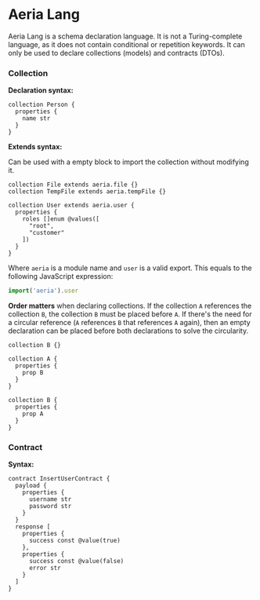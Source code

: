 # Aeria Lang

Aeria Lang is a schema declaration language. It is not a Turing-complete language, as it does not contain conditional or repetition keywords. It can only be used to declare collections (models) and contracts (DTOs).

### Collection

**Declaration syntax:**

```aeria
collection Person {
  properties {
    name str
  }
}
```

**Extends syntax:**

Can be used with a empty block to import the collection without modifying it.

```aeria
collection File extends aeria.file {}
collection TempFile extends aeria.tempFile {}

collection User extends aeria.user {
  properties {
    roles []enum @values([
      "root",
      "customer"
    ])
  }
}
```

Where `aeria` is a module name and `user` is a valid export. This equals to the following JavaScript expression:

```typescript
import('aeria').user
```

**Order matters** when declaring collections. If the collection `A` references the collection `B`, the collection `B` must be placed before `A`. If there's the need for a circular reference (`A` references `B` that references `A` again), then an empty declaration can be placed before both declarations to solve the circularity.

```aeria
collection B {}

collection A {
  properties {
    prop B
  }
}

collection B {
  properties {
    prop A
  }
}
```

### Contract

**Syntax:**

```aeria
contract InsertUserContract {
  payload {
    properties {
      username str
      password str
    }
  }
  response [
    properties {
      success const @value(true)
    },
    properties {
      success const @value(false)
      error str
    }
  ]
}
```

